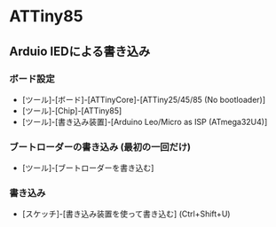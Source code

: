 # ATTiny85

## Arduio IEDによる書き込み

### ボード設定

- [ツール]-[ボード]-[ATTinyCore]-[ATTiny25/45/85 (No bootloader)]
- [ツール]-[Chip]-[ATTiny85]
- [ツール]-[書き込み装置]-[Arduino Leo/Micro as ISP (ATmega32U4)]

### ブートローダーの書き込み (最初の一回だけ)

- [ツール]-[ブートローダーを書き込む]

### 書き込み

- [スケッチ]-[書き込み装置を使って書き込む] (Ctrl+Shift+U)
